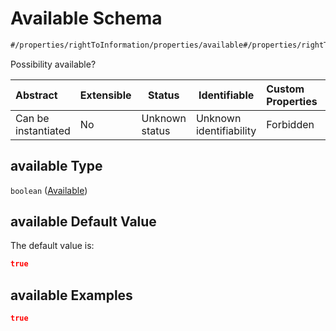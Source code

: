 # Available Schema

```txt
#/properties/rightToInformation/properties/available#/properties/rightToInformation/properties/available
```

Possibility available?


| Abstract            | Extensible | Status         | Identifiable            | Custom Properties | Additional Properties | Access Restrictions | Defined In                                                           |
| :------------------ | ---------- | -------------- | ----------------------- | :---------------- | --------------------- | ------------------- | -------------------------------------------------------------------- |
| Can be instantiated | No         | Unknown status | Unknown identifiability | Forbidden         | Allowed               | none                | [tilt-schema.json\*](../out/tilt-schema.json "open original schema") |

## available Type

`boolean` ([Available](tilt-schema-properties-righttoinformation-properties-available.md))

## available Default Value

The default value is:

```json
true
```

## available Examples

```json
true
```
